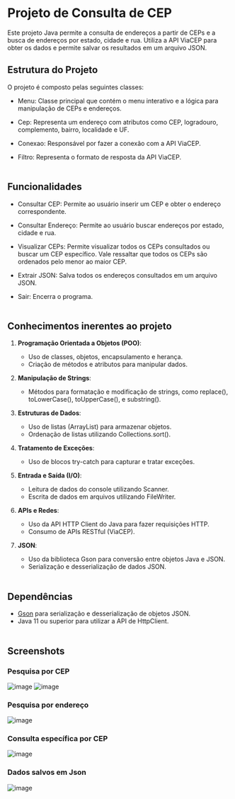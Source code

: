# Projeto de Consulta de CEP

Este projeto Java permite a consulta de endereços a partir de CEPs e a busca de endereços por estado, cidade e rua. Utiliza a API ViaCEP para obter os dados e permite salvar os resultados em um arquivo JSON.    

## Estrutura do Projeto

O projeto é composto pelas seguintes classes:

- Menu: Classe principal que contém o menu interativo e a lógica para manipulação de CEPs e endereços.
  
- Cep: Representa um endereço com atributos como CEP, logradouro, complemento, bairro, localidade e UF.
  
- Conexao: Responsável por fazer a conexão com a API ViaCEP.
  
- Filtro: Representa o formato de resposta da API ViaCEP.
<br><br>

## Funcionalidades

- Consultar CEP: Permite ao usuário inserir um CEP e obter o endereço correspondente.

- Consultar Endereço: Permite ao usuário buscar endereços por estado, cidade e rua.

- Visualizar CEPs: Permite visualizar todos os CEPs consultados ou buscar um CEP específico. Vale ressaltar que todos os CEPs são ordenados pelo menor ao maior CEP. 

- Extrair JSON: Salva todos os endereços consultados em um arquivo JSON.

- Sair: Encerra o programa.
<br><br>

## Conhecimentos inerentes ao projeto

1. **Programação Orientada a Objetos (POO)**:
   - Uso de classes, objetos, encapsulamento e herança.
   - Criação de métodos e atributos para manipular dados.

2. **Manipulação de Strings**:
   - Métodos para formatação e modificação de strings, como replace(), toLowerCase(), toUpperCase(), e substring().

3. **Estruturas de Dados**:
   - Uso de listas (ArrayList) para armazenar objetos.
   - Ordenação de listas utilizando Collections.sort().

4. **Tratamento de Exceções**:
   - Uso de blocos try-catch para capturar e tratar exceções.

5. **Entrada e Saída (I/O)**:
   - Leitura de dados do console utilizando Scanner.
   - Escrita de dados em arquivos utilizando FileWriter.

6. **APIs e Redes**:
   - Uso da API HTTP Client do Java para fazer requisições HTTP.
   - Consumo de APIs RESTful (ViaCEP).

7. **JSON**:
   - Uso da biblioteca Gson para conversão entre objetos Java e JSON.
   - Serialização e desserialização de dados JSON.
<br><br>

## Dependências

- [Gson](https://github.com/google/gson) para serialização e desserialização de objetos JSON.
- Java 11 ou superior para utilizar a API de HttpClient.
<br><br>

## Screenshots

### Pesquisa por CEP
![image](https://github.com/PedroLauton/consulta-cep-java/assets/129104265/ee28953a-100f-4cac-ad6e-96e81fcde5d8) 
![image](https://github.com/PedroLauton/consulta-cep-java/assets/129104265/aaaa5ec7-766c-4c67-b552-ad1289b0616d)

### Pesquisa por endereço
![image](https://github.com/PedroLauton/consulta-cep-java/assets/129104265/bc2d48fa-7aad-45e2-9e26-a3283bf3d2f6)

### Consulta específica por CEP
![image](https://github.com/PedroLauton/consulta-cep-java/assets/129104265/de5218c3-7072-418d-8066-b874904c8e64)

### Dados salvos em Json
![image](https://github.com/PedroLauton/consulta-cep-java/assets/129104265/224549f7-a9d3-49c2-8622-8b01e09639a9)

